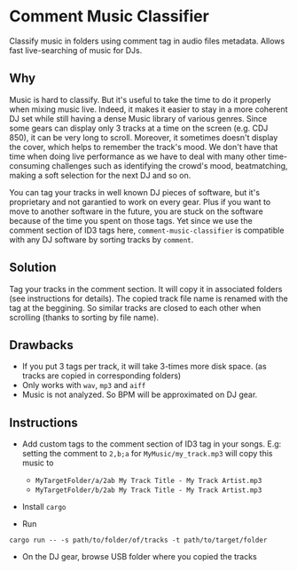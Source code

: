 # Comment Music Classifier

Classify music in folders using comment tag in audio files metadata.
Allows fast live-searching of music for DJs.

## Why

Music is hard to classify. But it's useful to take the time to do it properly
when mixing music live. Indeed, it makes it easier to stay in a more coherent DJ
set while still having a dense Music library of various genres. Since some gears
can display only 3 tracks at a time on the screen (e.g. CDJ 850), it can be very
long to scroll. Moreover, it sometimes doesn't display the cover, which helps to
remember the track's mood. We don't have that time when doing live performance
as we have to deal with many other time-consuming challenges such as identifying
the crowd's mood, beatmatching, making a soft selection for the next DJ and so
on.

You can tag your tracks in well known DJ pieces of software, but it's
proprietary and not garantied to work on every gear. Plus if you want to move to
another software in the future, you are stuck on the software because of the
time you spent on those tags. Yet since we use the comment section of ID3 tags
here, `comment-music-classifier` is compatible with any DJ software by sorting
tracks by `comment`.

## Solution

Tag your tracks in the comment section. It will copy it in associated folders
(see instructions for details). The copied track file name is renamed with the
tag at the beggining. So similar tracks are closed to each other when scrolling
(thanks to sorting by file name).

## Drawbacks

- If you put 3 tags per track, it will take 3-times more disk space. (as tracks
are copied in corresponding folders)
- Only works with `wav`, `mp3` and `aiff`
- Music is not analyzed. So BPM will be approximated on DJ gear.

## Instructions

- Add custom tags to the comment section of ID3 tag in your songs.
E.g: setting the comment to `2,b;a` for `MyMusic/my_track.mp3` will copy this
music to
  - `MyTargetFolder/a/2ab My Track Title - My Track Artist.mp3`
  - `MyTargetFolder/b/2ab My Track Title - My Track Artist.mp3`

- Install `cargo`

- Run

```shell
cargo run -- -s path/to/folder/of/tracks -t path/to/target/folder
```

- On the DJ gear, browse USB folder where you copied the tracks
